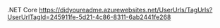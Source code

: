.NET Core
https://didyoureadme.azurewebsites.net/UserUrls/TagUrls?UserUrlTagId=245911fe-5d21-4c86-8311-6ab2441fe268